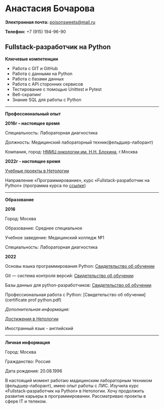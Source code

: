 # Анастасия Бочарова

**Электронная почта:** poisonsweets@mail.ru

**Телефон:** +7 (915) 194-96-90

## Fullstack-разработчик на Python

**Ключевые компетенции**

- Работа с GIT и GitHub
- Работа с данными на Python
- Работа с базами данных
- Работа с API сторонних сервисов
- Тестирование с помощью Unittest и Pytest
- Веб-скрапинг
- Знание SQL для работы с Python
---
**Профессиональный опыт**

**2016г – настоящее время**

Специальность: Лабораторная диагностика

Должность: Медицинский лабораторный техник(фельдшер-лаборант)

Компания, город: [НМИЦ онкологии им. Н.Н. Блохина](https://www.ronc.ru/), г.Москва

**2022г - настоящее время**

[Учебные проекты в Нетологии](https://github.com/SiaRisen?tab=repositories)

Направление «Программирование», курс «Fullstack-разработчик на Python» (программа курса по [ссылке](https://netology.ru/programs/fullstack-python-dev))

---
**Образование**

**2016**

Город: Москва

Образование: Среднее специальное

Учебное заведение: Медицинский колледж №1

Специальность: Лабораторная диагностика

**2022**

Основы языка программирования Python: [Свидетельство об обучении](certificate%20python.pdf)

Git — система контроля версий: [Свидетельство об обучении](certificate%20git.pdf)

Базы данных для python-разработчиков: [Свидетельство об обучении](certificate%20bd.pdf)

Профессиональная работа с Python: [Свидетельство об обучении](certificate prof python.pdf)

_Дополнительная информация:_

[Достижения в Нетологии](https://netology.ru/profile/achievements)

Иностранный язык - английский

---
**Личная информация**

Город: Москва

Гражданство: Россия

Дата рождения: 20.08.1996

В настоящий момент работаю мадицинским лабораторным техником (фельдшер-лаборант), имею опыт работы с ЛИС. Изучила курс «Fullstack-разработчик на Python» в Нетологии. Хочу продолжить развитие карьеры в программировании. Рассматриваю проекты в сфере IT и телеком.